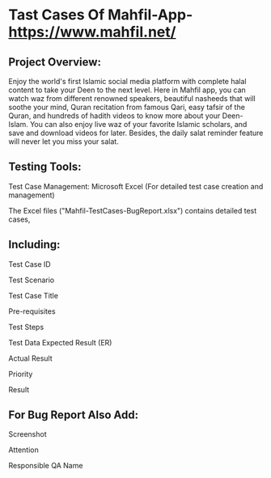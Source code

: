 # Tast Cases Of Mahfil-App-https://www.mahfil.net/
## **Project Overview:**
Enjoy the world's first Islamic social media platform with complete halal content to take your Deen to the next level. Here in Mahfil app, you can watch waz from different renowned speakers, beautiful nasheeds that will soothe your mind, Quran recitation from famous Qari, easy tafsir of the Quran, and hundreds of hadith videos to know more about your Deen- Islam. You can also enjoy live waz of your favorite Islamic scholars, and save and download videos for later. Besides, the daily salat reminder feature will never let you miss your salat.
## **Testing Tools:**

Test Case Management: Microsoft Excel (For detailed test case creation and management)

The Excel files ("Mahfil-TestCases-BugReport.xlsx") contains detailed test cases, 

## **Including:**
Test Case ID

Test Scenario 

Test Case Title

Pre-requisites	

Test Steps	

Test Data	Expected Result (ER)	

Actual Result	

Priority		

Result

## **For Bug Report Also Add:**
Screenshot

Attention

Responsible QA Name
